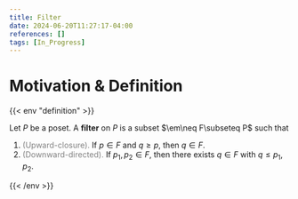 ```yaml
---
title: Filter
date: 2024-06-20T11:27:17-04:00
references: []
tags: [In_Progress]
---
```


# Motivation & Definition

{{< env "definition" >}}

Let $P$ be a poset. A **filter** on $P$ is a subset $\em\neq F\subseteq P$ such that
1. <span style="color:gray">(Upward-closure).</span> If $p\in F$ and $q\geq p$, then $q\in F$.
2. <span style="color:gray">(Downward-directed).</span> If $p_1,p_2\in F$, then there exists $q\in F$ with $q\leq p_1,p_2$.

{{< /env >}}
